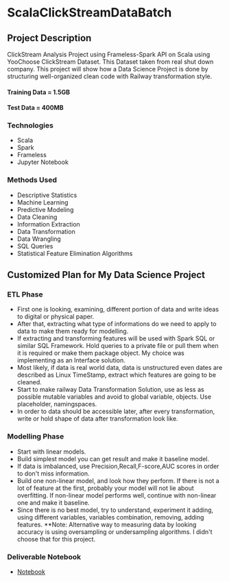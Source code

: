 # ScalaClickStreamDataBatch

## Project Description
ClickStream Analysis Project using Frameless-Spark API on Scala using YooChoose ClickStream Dataset. This Dataset taken from real shut down company. This project will show how a Data Science Project is done by structuring well-organized clean code with Railway transformation style.

#### Training Data = 1.5GB
#### Test Data = 400MB

### Technologies
* Scala
* Spark
* Frameless
* Jupyter Notebook

### Methods Used
* Descriptive Statistics
* Machine Learning
* Predictive Modeling
* Data Cleaning
* Information Extraction
* Data Transformation
* Data Wrangling
* SQL Queries
* Statistical Feature Elimination Algorithms

## Customized Plan for My Data Science Project
### ETL Phase
 * First one is looking, examining, different portion of data and write ideas to digital or physical paper.
 * After that, extracting what type of informations do we need to apply to data to make them ready for modelling.
 * If extracting and transforming features will be used with Spark SQL or similar SQL Framework. Hold queries to a private file or pull them when it is required or make them package object. My choice was implementing as an Interface solution.
 * Most likely, if data is real world data, data is unstructured even dates are described as Linux TimeStamp, extract which features are going to be cleaned.
 * Start to make railway Data Transformation Solution, use as less as possible mutable variables and avoid to global variable, objects. Use placeholder, namingspaces.
 * In order to data should be accessible later, after every transformation, write or hold shape of data after transformation look like.
 
 ### Modelling Phase
  * Start with linear models.
  * Build simplest model you can get result and make it baseline model.
  * If data is imbalanced, use Precision,Recall,F-score,AUC scores in order to don't miss information.
  * Build one non-linear model, and look how they perform. If there is not a lot of feature at the first, probably your model will not lie about overfitting. If non-linear model performs well, continue with non-linear one and make it baseline.
  * Since there is no best model, try to understand, experiment it adding, using different variables, variables combination, removing, adding features.
  **Note: Alternative way to measuring data by looking accuracy is using oversampling or undersampling algorithms. I didn't choose that for this project.
  
 ### Deliverable Notebook
 * [Notebook](https://nbviewer.jupyter.org/github/controlmachine/ScalaClickStreamDataBatch/blob/master/src/main/notebooks/Scala%20CStream.ipynb)
